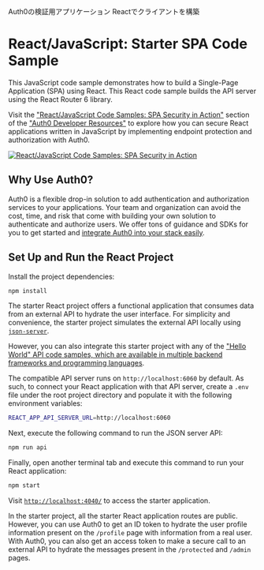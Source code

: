 Auth0の検証用アプリケーション
Reactでクライアントを構築

# React/JavaScript: Starter SPA Code Sample

This JavaScript code sample demonstrates how to build a Single-Page Application (SPA) using React. This React code sample builds the API server using the React Router 6 library.

Visit the ["React/JavaScript Code Samples: SPA Security in Action"](https://developer.auth0.com/resources/code-samples/spa/react) section of the ["Auth0 Developer Resources"](https://developer.auth0.com/resources) to explore how you can secure React applications written in JavaScript by implementing endpoint protection and authorization with Auth0.

[![React/JavaScript Code Samples: SPA Security in Action](https://cdn.auth0.com/blog/hub/code-samples/spa/react-javascript.png)](https://developer.auth0.com/resources/code-samples/spa/react)

## Why Use Auth0?

Auth0 is a flexible drop-in solution to add authentication and authorization services to your applications. Your team and organization can avoid the cost, time, and risk that come with building your own solution to authenticate and authorize users. We offer tons of guidance and SDKs for you to get started and [integrate Auth0 into your stack easily](https://developer.auth0.com/resources/code-samples/full-stack).

## Set Up and Run the React Project

Install the project dependencies:

```bash
npm install
```

The starter React project offers a functional application that consumes data from an external API to hydrate the user interface. For simplicity and convenience, the starter project simulates the external API locally using [`json-server`](https://github.com/typicode/json-server).

However, you can also integrate this starter project with any of the ["Hello World" API code samples, which are available in multiple backend frameworks and programming languages](https://github.com/orgs/auth0-developer-hub/repositories?language=&q=api+hello-world&sort=&type=public).

The compatible API server runs on `http://localhost:6060` by default. As such, to connect your React application with that API server, create a `.env` file under the root project directory and populate it with the following environment variables:

```bash
REACT_APP_API_SERVER_URL=http://localhost:6060
```

Next, execute the following command to run the JSON server API:

```bash
npm run api
```

Finally, open another terminal tab and execute this command to run your React application:

```bash
npm start
```

Visit [`http://localhost:4040/`](http://localhost:4040/) to access the starter application.

In the starter project, all the starter React application routes are public. However, you can use Auth0 to get an ID token to hydrate the user profile information present on the `/profile` page with information from a real user. With Auth0, you can also get an access token to make a secure call to an external API to hydrate the messages present in the `/protected` and `/admin` pages.

